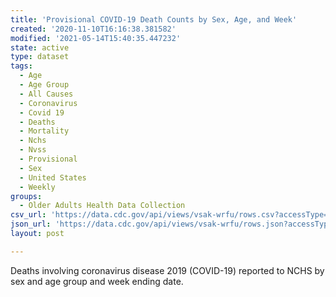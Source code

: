 ```yaml
---
title: 'Provisional COVID-19 Death Counts by Sex, Age, and Week'
created: '2020-11-10T16:16:38.381582'
modified: '2021-05-14T15:40:35.447232'
state: active
type: dataset
tags:
  - Age
  - Age Group
  - All Causes
  - Coronavirus
  - Covid 19
  - Deaths
  - Mortality
  - Nchs
  - Nvss
  - Provisional
  - Sex
  - United States
  - Weekly
groups:
  - Older Adults Health Data Collection
csv_url: 'https://data.cdc.gov/api/views/vsak-wrfu/rows.csv?accessType=DOWNLOAD'
json_url: 'https://data.cdc.gov/api/views/vsak-wrfu/rows.json?accessType=DOWNLOAD'
layout: post

---
```

Deaths involving coronavirus disease 2019 (COVID-19) reported to NCHS by sex and age group and week ending date.
